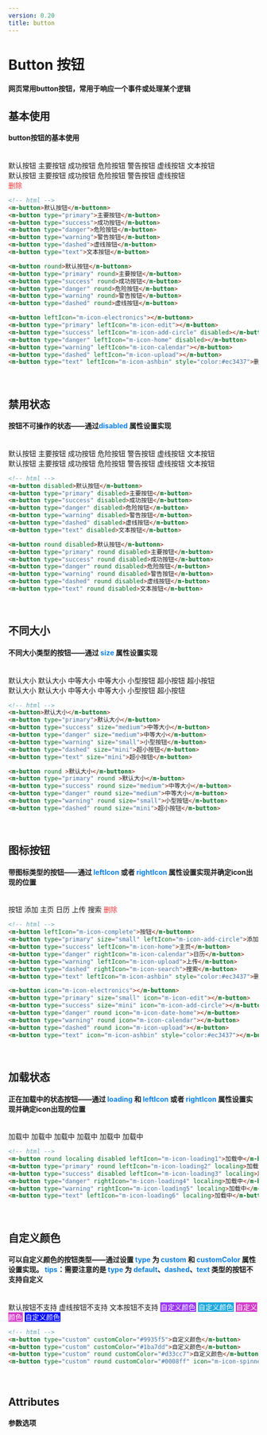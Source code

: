 ```yaml
---
version: 0.20
title: button
---
```

# Button 按钮 <a href="https://github.com/Ningstyle/mzlui-doc/blob/main/src/page/md/button/button.md" target="_back" title="您可在Github上编辑此页面"><i class="iconfont m-icon-bianji" style="font-size:25px;color:#0e80eb"></i></a>

#### 网页常用button按钮，常用于响应一个事件或处理某个逻辑
## 基本使用
#### button按钮的基本使用
<br/>
<div class="items">
  <span><m-button>默认按钮</m-button></span>  
  <span><m-button type="primary">主要按钮</m-button></span> 
  <span><m-button type="success">成功按钮</m-button></span> 
  <span><m-button type="danger">危险按钮</m-button></span> 
  <span><m-button type="warning">警告按钮</m-button></span> 
  <span><m-button type="dashed">虚线按钮</m-button></span> 
  <span><m-button type="text">文本按钮</m-button></span>
</div>
<div class="items">
  <span><m-button round>默认按钮</m-button></span>  
  <span><m-button type="primary" round>主要按钮</m-button></span>
  <span><m-button type="success" round>成功按钮</m-button></span> 
  <span><m-button type="danger" round>危险按钮</m-button></span> 
  <span><m-button type="warning" round>警告按钮</m-button></span> 
  <span><m-button type="dashed" round>虚线按钮</m-button></span>
</div>
<div class="items">
  <span><m-button leftIcon="m-icon-electronics"><i class="iconfont m-icon-electronics"></i></m-button></span>  
  <span><m-button type="primary" size="small" leftIcon="m-icon-edit"><i class="iconfont m-icon-edit"></i></m-button></span>
  <span><m-button type="success" size="mini" disabled leftIcon="m-icon-add-circle"><i class="iconfont m-icon-add-circle"></i></m-button></span> 
  <span><m-button type="danger" round disabled leftIcon="m-icon-home"><i class="iconfont m-icon-home"></i></m-button></span> 
  <span><m-button type="warning" round leftIcon="m-icon-calendar"><i class="iconfont m-icon-calendar"></i></m-button></span> 
  <span><m-button type="dashed" round leftIcon="m-icon-upload"><i class="iconfont m-icon-upload"></i></m-button></span>
  <span><m-button type="text" round leftIcon="m-icon-ashbin" style="color:#ec3437"><i class="iconfont m-icon-ashbin"></i>删除</m-button></span>
</div>

```html
<!-- html -->
<m-button>默认按钮</m-buttonn> 
<m-button type="primary">主要按钮</m-button> 
<m-button type="success">成功按钮</m-button> 
<m-button type="danger">危险按钮</m-button> 
<m-button type="warning">警告按钮</m-button> 
<m-button type="dashed">虚线按钮</m-button> 
<m-button type="text">文本按钮</m-button> 

<m-button round>默认按钮</m-buttonn> 
<m-button type="primary" round>主要按钮</m-button> 
<m-button type="success" round>成功按钮</m-button> 
<m-button type="danger" round>危险按钮</m-button> 
<m-button type="warning" round>警告按钮</m-button> 
<m-button type="dashed" round>虚线按钮</m-button>

<m-button leftIcon="m-icon-electronics"></m-buttonn> 
<m-button type="primary" leftIcon="m-icon-edit"></m-button> 
<m-button type="success" leftIcon="m-icon-add-circle" disabled></m-button> 
<m-button type="danger" leftIcon="m-icon-home" disabled></m-button> 
<m-button type="warning" leftIcon="m-icon-calendar"></m-button> 
<m-button type="dashed" leftIcon="m-icon-upload"></m-button> 
<m-button type="text" leftIcon="m-icon-ashbin" style="color:#ec3437">删除</m-button> 
```
<br/>

## 禁用状态
#### 按钮不可操作的状态——通过<font color=#0e80eb>**disabled**</font> 属性设置实现
<br/>
<div class="items">
  <span><m-button disabled>默认按钮</m-button></span>  
  <span><m-button type="primary" disabled>主要按钮</m-button></span> 
  <span><m-button type="success" disabled>成功按钮</m-button></span> 
  <span><m-button type="danger" disabled>危险按钮</m-button></span> 
  <span><m-button type="warning" disabled>警告按钮</m-button></span> 
  <span><m-button type="dashed" disabled>虚线按钮</m-button></span> 
  <span><m-button type="text" disabled>文本按钮</m-button></span>
</div>
<div class="items">
  <span><m-button round disabled>默认按钮</m-button></span>  
  <span><m-button type="primary" round disabled>主要按钮</m-button></span> 
  <span><m-button type="success" round disabled>成功按钮</m-button></span> 
  <span><m-button type="danger" round disabled>危险按钮</m-button></span> 
  <span><m-button type="warning" round disabled>警告按钮</m-button></span> 
  <span><m-button type="dashed" round disabled>虚线按钮</m-button></span> 
  <span><m-button type="text" round disabled>文本按钮</m-button></span>
</div>

```html
<!-- html -->
<m-button disabled>默认按钮</m-buttonn> 
<m-button type="primary" disabled>主要按钮</m-button> 
<m-button type="success" disabled>成功按钮</m-button> 
<m-button type="danger" disabled>危险按钮</m-button> 
<m-button type="warning" disabled>警告按钮</m-button> 
<m-button type="dashed" disabled>虚线按钮</m-button> 
<m-button type="text" disabled>文本按钮</m-button> 

<m-button round disabled>默认按钮</m-buttonn> 
<m-button type="primary" round disabled>主要按钮</m-button> 
<m-button type="success" round disabled>成功按钮</m-button> 
<m-button type="danger" round disabled>危险按钮</m-button> 
<m-button type="warning" round disabled>警告按钮</m-button> 
<m-button type="dashed" round disabled>虚线按钮</m-button>
<m-button type="text" round disabled>文本按钮</m-button>
```
<br/>

## 不同大小
#### 不同大小类型的按钮——通过 <font color=#0e80eb>**size**</font> 属性设置实现
<br/>
<div class="items">
  <span><m-button>默认大小</m-button></span>  
  <span><m-button type="primary">默认大小</m-button></span>
  <span><m-button type="success" size="medium">中等大小</m-button></span> 
  <span><m-button type="danger" size="medium">中等大小</m-button></span> 
  <span><m-button type="warning" size="small">小型按钮</m-button></span> 
  <span><m-button type="dashed" size="mini">超小按钮</m-button></span>
  <span><m-button type="text" size="mini">超小按钮</m-button></span>
</div>
<div class="items">
  <span><m-button round>默认大小</m-button></span>  
  <span><m-button type="primary" round>默认大小</m-button></span>
  <span><m-button type="success" size="medium" round>中等大小</m-button></span> 
  <span><m-button type="danger" size="medium" round>中等大小</m-button></span> 
  <span><m-button type="warning" size="small" round>小型按钮</m-button></span> 
  <span><m-button type="dashed" size="mini" round>超小按钮</m-button></span>
</div>

```html
<!-- html -->
<m-button>默认大小</m-buttonn> 
<m-button type="primary">默认大小</m-button> 
<m-button type="success" size="medium">中等大小</m-button> 
<m-button type="danger" size="medium">中等大小</m-button> 
<m-button type="warning" size="small">小型按钮</m-button> 
<m-button type="dashed" size="mini">超小按钮</m-button> 
<m-button type="text" size="mini">超小按钮</m-button> 

<m-button round >默认大小</m-buttonn> 
<m-button type="primary" round >默认大小</m-button> 
<m-button type="success" round size="medium">中等大小</m-button> 
<m-button type="danger" round size="medium">中等大小</m-button> 
<m-button type="warning" round size="small">小型按钮</m-button> 
<m-button type="dashed" round size="mini">超小按钮</m-button>
```
<br/>

## 图标按钮
#### 带图标类型的按钮——通过 <font color=#0e80eb>**leftIcon**</font> 或者 <font color=#0e80eb>**rightIcon**</font> 属性设置实现并确定icon出现的位置
<br/>
<div class="items">
  <span><m-button leftIcon="m-icon-complete"><i class="iconfont m-icon-complete"></i> 按钮</m-button></span>  
  <span><m-button type="primary" size="medium" leftIcon="m-icon-add-circle"><i class="iconfont m-icon-add-circle"></i> 添加</m-button></span>
  <span><m-button type="success" size="small" leftIcon="m-icon-home"><i class="iconfont m-icon-home"></i> 主页</m-button></span> 
  <span><m-button type="danger"  size="mini" rightIcon="m-icon-calendar">日历 <i class="iconfont m-icon-calendar"></i></m-button></span> 
  <span><m-button type="warning" round leftIcon="m-icon-upload"><i class="iconfont m-icon-upload"></i> 上传</m-button></span> 
  <span><m-button type="dashed" round rightIcon="m-icon-search">搜索 <i class="iconfont m-icon-search"></i></m-button></span>
  <span><m-button type="text" round leftIcon="m-icon-ashbin" style="color:#ec3437"><i class="iconfont m-icon-ashbin"></i> 删除</m-button></span>
</div>
<div class="items">
  <span><m-button leftIcon="m-icon-electronics"><i class="iconfont m-icon-electronics"></i></m-button></span>  
  <span><m-button type="primary" size="small" leftIcon="m-icon-edit"><i class="iconfont m-icon-edit"></i></m-button></span>
  <span><m-button type="success" size="mini" leftIcon="m-icon-add-circle"><i class="iconfont m-icon-add-circle"></i></m-button></span> 
  <span><m-button type="danger" round leftIcon="m-icon-home"><i class="iconfont m-icon-home"></i></m-button></span> 
  <span><m-button type="warning" round leftIcon="m-icon-calendar"><i class="iconfont m-icon-calendar"></i></m-button></span> 
  <span><m-button type="dashed" round leftIcon="m-icon-upload"><i class="iconfont m-icon-upload"></i></m-button></span>
  <span><m-button type="text" leftIcon="m-icon-ashbin" style="color:#ec3437"><i class="iconfont m-icon-ashbin"></i></m-button></span>
</div>

```html
<!-- html -->
<m-button leftIcon="m-icon-complete">按钮</m-buttonn> 
<m-button type="primary" size="small" leftIcon="m-icon-add-circle">添加</m-button> 
<m-button type="success" leftIcon="m-icon-home">主页</m-button> 
<m-button type="danger" rightIcon="m-icon-calendar">日历</m-button> 
<m-button type="warning" leftIcon="m-icon-upload">上传</m-button> 
<m-button type="dashed" rightIcon="m-icon-search">搜索</m-button> 
<m-button type="text" leftIcon="m-icon-ashbin" style="color:#ec3437">删除</m-button>  

<m-button icon="m-icon-electronics"></m-buttonn> 
<m-button type="primary" size="small" icon="m-icon-edit"></m-button> 
<m-button type="success" size="mini" icon="m-icon-add-circle"></m-button> 
<m-button type="danger" round icon="m-icon-date-home"></m-button> 
<m-button type="warning" round icon="m-icon-calendar"></m-button> 
<m-button type="dashed" round icon="m-icon-upload"></m-button> 
<m-button type="text" icon="m-icon-ashbin" style="color:#ec3437"></m-button> 
```
<br/>

## 加载状态
#### 正在加载中的状态按钮——通过 <font color=#0e80eb>**loading**</font> 和 <font color=#0e80eb>**leftIcon**</font> 或者 <font color=#0e80eb>**rightIcon**</font> 属性设置实现并确定icon出现的位置
<br/>
<div class="items">
  <span><m-button round localing disabled leftIcon="m-icon-loading1"><i class="iconfont m-icon-loading1 mzl-icon-loading"></i> 加载中</m-button></span>  
  <span><m-button type="primary" round leftIcon="m-icon-loading2" localing><i class="iconfont m-icon-loading2 mzl-icon-loading"></i> 加载中</m-button></span>
  <span><m-button type="success" disabled leftIcon="m-icon-loading3" localing><i class="iconfont m-icon-loading3 mzl-icon-loading"></i> 加载中</m-button></span> 
  <span><m-button type="danger" rightIcon="m-icon-loading4" localing>加载中 <i class="iconfont m-icon-loading4 mzl-icon-loading"></i></m-button></span> 
  <span><m-button type="warning" rightIcon="m-icon-loading5" localing>加载中 <i class="iconfont m-icon-loading5 mzl-icon-loading"></i></m-button></span> 
  <span><m-button type="text" leftIcon="m-icon-loading6" localing>加载中 <i class="iconfont m-icon-loading6 mzl-icon-loading"></i></m-button></span>
</div>

```html
<!-- html -->
<m-button round localing disabled leftIcon="m-icon-loading1">加载中</m-buttonn> 
<m-button type="primary" round leftIcon="m-icon-loading2" localing>加载中</m-button> 
<m-button type="success" disabled leftIcon="m-icon-loading3" localing>加载中</m-button> 
<m-button type="danger" rightIcon="m-icon-loading4" localing>加载中</m-button> 
<m-button type="warning" rightIcon="m-icon-loading5" localing>加载中</m-button> 
<m-button type="text" leftIcon="m-icon-loading6" localing>加载中</m-button> 
```
<br/>

## 自定义颜色
#### 可以自定义颜色的按钮类型——通过设置 <font color=#0e80eb>**type**</font> 为 <font color=#0e80eb>**custom**</font> 和 <font color=#0e80eb>**customColor**</font> 属性设置实现。 <font color=#0e80eb>tips</font>：需要注意的是 <font color=#0e80eb>**type**</font> 为 <font color=#0e80eb>**default**</font>、<font color=#0e80eb>**dashed**</font>、<font color=#0e80eb>**text**</font> 类型的按钮不支持自定义
<br/>
<div class="items">
  <span><m-button>默认按钮不支持</m-button></span>
  <span><m-button type="dashed">虚线按钮不支持</m-button></span>
  <span><m-button type="text">文本按钮不支持</m-button></span>  
  <span><m-button type="custom" customColor="#9935f5" style="background:#9935f5;border:1px solid #9935f5; color:#fff">自定义颜色</m-button></span>
  <span><m-button type="custom" customColor="#1ba7dd" style="background:#1ba7dd;border:1px solid #1ba7dd; color:#fff">自定义颜色</m-button></span> 
  <span><m-button type="custom" round customColor="#d33cc7" style="background:#d33cc7;border:1px solid #d33cc7; color:#fff">自定义颜色</m-button></span> 
  <span><m-button type="custom" round customColor="#0008ff"  leftIcon="m-icon-loading6" localing disabled style="background:#0008ff;border:1px solid #0008ff; color:#fff"><i class="iconfont m-icon-loading6 mzl-icon-loading"></i> 自定义颜色</m-button></span>
</div>

```html
<!-- html -->
<m-button type="custom" customColor="#9935f5">自定义颜色</m-button> 
<m-button type="custom" customColor="#1ba7dd">自定义颜色</m-button> 
<m-button type="custom" round customColor="#d33cc7">自定义颜色</m-button> 
<m-button type="custom" round customColor="#0008ff" icon="m-icon-spinner6" localing disabled>自定义颜色</m-button>
```
<br/>

## Attributes
#### 参数选项
<br/>
